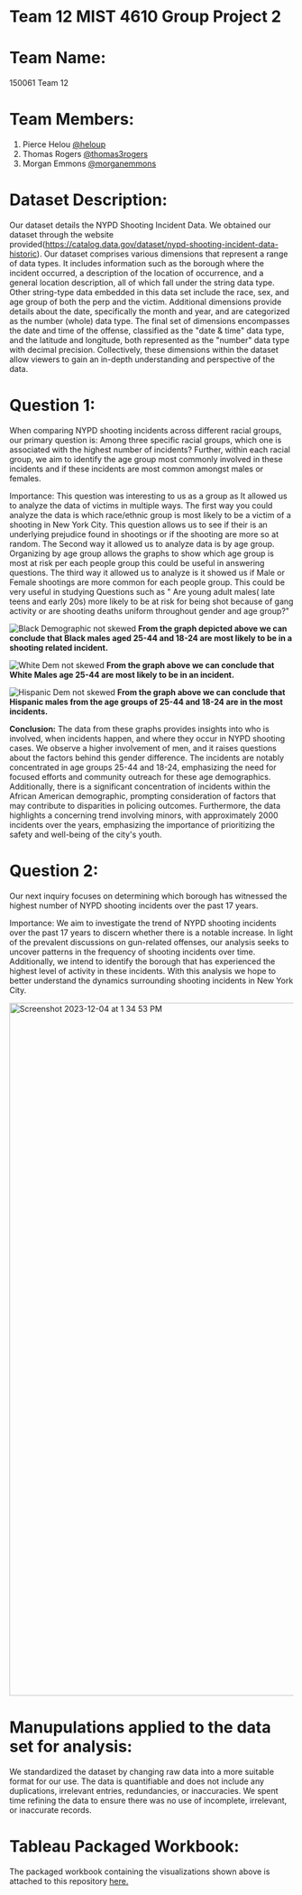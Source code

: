 # Team 12 MIST 4610 Group Project 2
# Team Name:
150061 Team 12
# Team Members:
1. Pierce Helou [@heloup](https://github.com/heloup)
2. Thomas Rogers [@thomas3rogers](https://github.com/thomas3rogers)
3.  Morgan Emmons [@morganemmons](https://github.com/morganemmons)
# Dataset Description:
Our dataset details the NYPD Shooting Incident Data. We obtained our dataset through the website provided(https://catalog.data.gov/dataset/nypd-shooting-incident-data-historic). Our dataset comprises various dimensions that represent a range of data types. It includes information such as the borough where the incident occurred, a description of the location of occurrence, and a general location description, all of which fall under the string data type. Other string-type data embedded in this data set include the race, sex, and age group of both the perp and the victim. Additional dimensions provide details about the date, specifically the month and year, and are categorized as the number (whole) data type. The final set of dimensions encompasses the date and time of the offense, classified as the "date & time" data type, and the latitude and longitude, both represented as the "number" data type with decimal precision. Collectively, these dimensions within the dataset allow viewers to gain an in-depth understanding and perspective of the data.

# Question 1:
When comparing NYPD shooting incidents across different racial groups, our primary question is: Among three specific racial groups, which one is associated with the highest number of incidents? Further, within each racial group, we aim to identify the age group most commonly involved in these incidents and if these incidents are most common amongst males or females.

Importance:
This question was interesting to us as a group as It allowed us to analyze the data of victims in multiple ways. The first way you could analyze the data is which race/ethnic group is most likely to be a victim of a shooting in New York City. This question allows us to see if their is an underlying prejudice found in shootings or if the shooting are more so at random. The Second way it allowed us to analyze data is by age group. Organizing by age group allows the graphs to show which age group is most at risk per each people group this could be useful in answering questions. The third way it allowed us to analyze is it showed us if Male or Female shootings are more common for each people group. This could be very useful in studying Questions such as " Are young adult males( late teens and early 20s) more likely to be at risk for being shot because of gang activity or are shooting deaths uniform throughout gender and age group?"


![Black Demographic not skewed](https://github.com/heloup/Group-Project-2/assets/148258161/d92ba8c2-58f3-4f7f-9661-d9dd4fbd4426)
**From the graph depicted above we can conclude that Black males aged 25-44 and 18-24 are most likely to be in a shooting related incident.**


![White Dem not skewed](https://github.com/heloup/Group-Project-2/assets/148258161/15e0468e-8bcb-4db2-9a2e-8afe52b52077)
**From the graph above we can conclude that White Males age 25-44 are most likely to be in an **incident.****

![Hispanic Dem not skewed](https://github.com/heloup/Group-Project-2/assets/148258161/61502dc8-2c7e-4dfb-9389-f5d673141dac)
**From the graph above we can conclude that Hispanic males from the age groups of 25-44 and 18-24 are in the most incidents.**


**Conclusion:** 
The data from these graphs provides insights into who is involved, when incidents happen, and where they occur in NYPD shooting cases. We observe a higher involvement of men, and it raises questions about the factors behind this gender difference. The incidents are notably concentrated in age groups 25-44 and 18-24, emphasizing the need for focused efforts and community outreach for these age demographics. Additionally, there is a significant concentration of incidents within the African American demographic, prompting consideration of factors that may contribute to disparities in policing outcomes. Furthermore, the data highlights a concerning trend involving minors, with approximately 2000 incidents over the years, emphasizing the importance of prioritizing the safety and well-being of the city's youth. 



# Question 2:
Our next inquiry focuses on determining which borough has witnessed the highest number of NYPD shooting incidents over the past 17 years.

Importance:
We aim to investigate the trend of NYPD shooting incidents over the past 17 years to discern whether there is a notable increase. In light of the prevalent discussions on gun-related offenses, our analysis seeks to uncover patterns in the frequency of shooting incidents over time. Additionally, we intend to identify the borough that has experienced the highest level of activity in these incidents. With this analysis we hope to better understand the dynamics surrounding shooting incidents in New York City.

<img width="1228" alt="Screenshot 2023-12-04 at 1 34 53 PM" src="https://github.com/heloup/Group-Project-2/assets/148908686/2525b1cb-0b26-4498-b28b-649c290c5593">


# Manupulations applied to the data set for analysis:
We standardized the dataset by changing raw data into a more suitable format for our use. The data is quantifiable and does not include any duplications, irrelevant entries, redundancies, or inaccuracies. We spent time refining the data to ensure there was no use of incomplete, irrelevant, or inaccurate records. 

# Tableau Packaged Workbook:
The packaged workbook containing the visualizations shown above is attached to this repository [here.](https://prod-useast-b.online.tableau.com/#/site/httpswwwmist4610group12com/workbooks/1085949/views)

